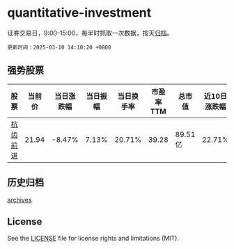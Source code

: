 # quantitative-investment

证券交易日，9:00-15:00，每半时抓取一次数据，按天[归档](archives)。

`更新时间：2025-03-10 14:10:20 +0800`

## 强势股票

|股票|当前价|当日涨跌幅|当日振幅|当日换手率|市盈率TTM|总市值|近10日涨跌幅|
|----|----|----|----|----|----|----|----|
|[杭齿前进](https://xueqiu.com/S/SH601177)|21.94|-8.47%|7.13%|20.71%|39.28|89.51亿|22.71%|

## 历史归档

[archives](archives)

## License

See the [LICENSE](LICENSE) file for license rights and limitations (MIT).